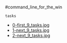 #command_line_for_the_win

`tasks`

* [0-first_9_tasks.jpg]()
* [1-next_9_tasks.jpg]()
* [2-next_9_tasks.jpg]()
